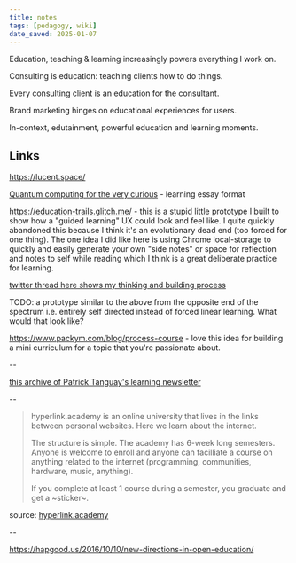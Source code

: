 ```yaml
---
title: notes
tags: [pedagogy, wiki]
date_saved: 2025-01-07
---
```


Education, teaching & learning increasingly powers everything I work on.

Consulting is education: teaching clients how to do things.

Every consulting client is an education for the consultant.

Brand marketing hinges on educational experiences for users.

In-context, edutainment, powerful education and learning moments.

## Links

<https://lucent.space/>

[Quantum computing for the very curious](https://quantum.country/qcvc) - learning essay format

<https://education-trails.glitch.me/> - this is a stupid little prototype I built to show how a "guided learning" UX could look and feel like. I quite quickly abandoned this because I think it's an evolutionary dead end (too forced for one thing). The one idea I did like here is using Chrome local-storage to quickly and easily generate your own "side notes" or space for reflection and notes to self while reading which I think is a great deliberate practice for learning.

[twitter thread here shows my thinking and building process](https://twitter.com/sepiabrown/status/1139287898933665792)

TODO: a prototype similar to the above from the opposite end of the spectrum i.e. entirely self directed instead of forced linear learning. What would that look like?

<https://www.packym.com/blog/process-course> - love this idea for building a mini curriculum for a topic that you're passionate about.

--

[this archive of Patrick Tanguay's learning newsletter](https://us1.campaign-archive.com/home/?u=2d18872a86265596ebede7307&id=f327e351f7)

--

>hyperlink.academy is an online university that lives in the links between personal websites. Here we learn about the internet.
>
>The structure is simple. The academy has 6-week long semesters. Anyone is welcome to enroll and anyone can facilliate a course on anything related to the internet (programming, communities, hardware, music, anything).
>
>If you complete at least 1 course during a semester, you graduate and get a ~sticker~.

source: [hyperlink.academy](https://hyperlink.academy/)

--

<https://hapgood.us/2016/10/10/new-directions-in-open-education/>